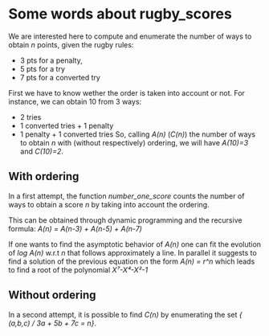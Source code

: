 # Some words about rugby_scores

We are interested here to compute and enumerate the number of ways to obtain *n* points, given the rugby rules: 
* 3 pts for a penalty, 
* 5 pts for a try 
* 7 pts for a converted try

First we have to know wether the order is taken into account or not. For instance, we can obtain 10 from 3 ways:
* 2 tries
* 1 converted tries + 1 penalty
* 1 penalty + 1 converted tries
So, calling *A(n)* (*C(n)*) the number of ways to obtain *n* with (without respectively) ordering, we will have *A(10)=3* and *C(10)=2*. 

## With ordering

In a first attempt, the function *number_one_score* counts the number of ways to obtain a score *n* by taking into account the ordering. 

This can be obtained through dynamic programming and the recursive formula:
*A(n) = A(n-3) + A(n-5) + A(n-7)*

If one wants to find the asymptotic behavior of *A(n)* one can fit the evolution of *log A(n)* w.r.t *n* that follows approximately a line. 
In parallel it suggests to find a solution of the previous equation on the form *A(n) = r^n* which leads to find a root of the polynomial *X⁷-X⁴-X²-1*

## Without ordering

In a second attempt, it is possible to find *C(n)* by enumerating the set *{ (a,b,c) / 3a + 5b + 7c = n}*.



